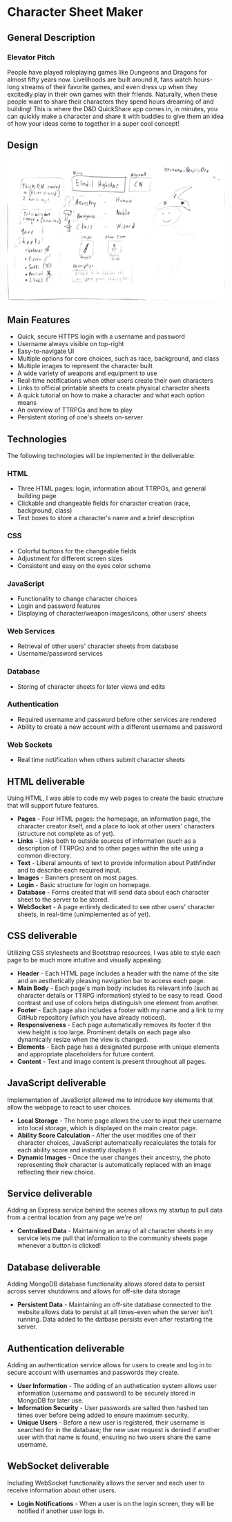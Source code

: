 # Character Sheet Maker

## General Description

### Elevator Pitch
People have played roleplaying games like Dungeons and Dragons for almost fifty years now. Livelihoods are built around it, fans watch hours-long streams of their favorite games, and even dress up when they excitedly play in their own games with their friends. Naturally, when these people want to share their characters they spend hours dreaming of and building! This is where the D&D QuickShare app comes in, in minutes, you can quickly make a character and share it with buddies to give them an idea of how your ideas come to together in a super cool concept!

## Design

![Mock](StartupSpecs.jpg)

## Main Features

- Quick, secure HTTPS login with a username and password
- Username always visible on top-right
- Easy-to-navigate UI
- Multiple options for core choices, such as race, background, and class
- Multiple images to represent the character built
- A wide variety of weapons and equipment to use
- Real-time notifications when other users create their own characters
- Links to official printable sheets to create physical character sheets
- A quick tutorial on how to make a character and what each option means
- An overview of TTRPGs and how to play
- Persistent storing of one's sheets on-server

## Technologies

The following technologies will be implemented in the deliverable:

### HTML
- Three HTML pages: login, information about TTRPGs, and general building page
- Clickable and changeable fields for character creation (race, background, class)
- Text boxes to store a character's name and a brief description

### CSS
- Colorful buttons for the changeable fields
- Adjustment for different screen sizes
- Consistent and easy on the eyes color scheme

### JavaScript
- Functionality to change character choices
- Login and password features
- Displaying of character/weapon images/icons, other users' sheets

### Web Services
- Retrieval of other users' character sheets from database
- Username/password services

### Database
- Storing of character sheets for later views and edits

### Authentication
- Required username and password before other services are rendered
- Ability to create a new account with a different username and password

### Web Sockets
- Real time notification when others submit character sheets

## HTML deliverable

Using HTML, I was able to code my web pages to create the basic structure that will support future features.

- **Pages** - Four HTML pages: the homepage, an information page, the character creator itself, and a place to look at other users' characters (structure not complete as of yet).
- **Links** - Links both to outside sources of information (such as a description of TTRPGs) and to other pages within the site using a common directory.
- **Text** - Liberal amounts of text to provide information about Pathfinder and to describe each required input.
- **Images** - Banners present on most pages.
- **Login** - Basic structure for login on homepage.
- **Database** - Forms created that will send data about each character sheet to the server to be stored.
- **WebSocket** - A page entirely dedicated to see other users' character sheets, in real-time (unimplemented as of yet).

## CSS deliverable

Utilizing CSS stylesheets and Bootstrap resources, I was able to style each page to be much more intuitive and visually appealing.

- **Header** - Each HTML page includes a header with the name of the site and an aesthetically pleasing navigation bar to access each page.
- **Main Body** - Each page's main body includes its relevant info (such as character details or TTRPG information) styled to be easy to read. Good contrast and use of colors helps distinguish one element from another.
- **Footer** - Each page also includes a footer with my name and a link to my GitHub repository (which you have already noticed).
- **Responsiveness** - Each page automatically removes its footer if the view height is too large. Prominent details on each page also dynamically resize when the view is changed.
- **Elements** - Each page has a designated purpose with unique elements and appropriate placeholders for future content. 
- **Content** - Text and image content is present throughout all pages.

## JavaScript deliverable

Implementation of JavaScript allowed me to introduce key elements that allow the webpage to react to user choices.

- **Local Storage** - The home page allows the user to input their username into local storage, which is displayed on the main creator page.
- **Ability Score Calculation** - After the user modifies one of their character choices, JavaScript automatically recalculates the totals for each ability score and instantly displays it.
- **Dynamic Images** - Once the user changes their ancestry, the photo representing their character is automatically replaced with an image reflecting their new choice.

## Service deliverable

Adding an Express service behind the scenes allows my startup to pull data from a central location from any page we're on!

- **Centralized Data** - Maintaining an array of all character sheets in my service lets me pull that information to the community sheets page whenever a button is clicked!

 ## Database deliverable

Adding MongoDB database functionality allows stored data to persist across server shutdowns and allows for off-site data storage

 - **Persistent Data** - Maintaining an off-site database connected to the website allows data to persist at all times–even when the server isn't running. Data added to the datbase persists even after restarting the server.

## Authentication deliverable

Adding an authentication service allows for users to create and log in to secure account with usernames and passwords they create.   

- **User Information** - The adding of an authetication system allows user information (username and password) to be securely stored in MongoDB for later use.
- **Information Security** - User passwords are salted then hashed ten times over before being added to ensure maximum security.
- **Unique Users** - Before a new user is registered, their username is searched for in the database; the new user request is denied if another user with that name is found, ensuring no two users share the same username.

## WebSocket deliverable

Including WebSocket functionality allows the server and each user to receive information about other users.

 - **Login Notifications** - When a user is on the login screen, they will be notified if another user logs in.
